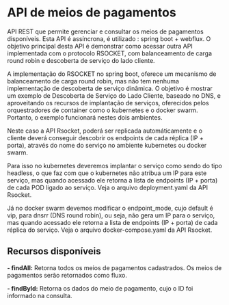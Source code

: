 # API de meios de pagamentos

API REST que permite gerenciar e consultar os meios de pagamentos disponíveis.
Esta API é assíncrona, é utilizado : spring boot + webflux.
O objetivo principal desta API é demonstrar como acessar outra API implementada com o 
protocolo RSOCKET, com balanceamento de carga round robin e descoberta de serviço do lado cliente.

A implementação do RSOCKET no spring boot, oferece um mecanismo de balanceamento de carga round robin,
mas não tem nenhuma implementação de descoberta de serviço dinâmica.
O objetivo é mostrar um exemplo de Descoberta de Serviço do Lado Cliente, baseado no DNS, e aproveitando
os recursos de implantação de serviços, oferecidos pelos orquestradores de container como o kubernetes
e o docker swarm. Portanto, o exemplo funcionará nestes dois ambientes.

Neste caso a API Rsocket, poderá ser replicada automáticamente e o cliente deverá conseguir descobrir
os endpoints de cada réplica (IP + porta), através do nome do serviço no ambiente kubernetes ou
docker swarm.

Para isso no kubernetes deveremos implantar o serviço como sendo do tipo headless, o que faz com que o
kubernetes não atribua um IP para este serviço, mas quando acessado ele retorna a lista de endpoints
(IP + porta) de cada POD ligado ao serviço. Veja o arquivo deployment.yaml da API Rsocket.

Já no docker swarm devemos modificar o endpoint_mode, cujo default é vip, para dnsrr (DNS round robin),
ou seja, não gera um IP para o serviço, mas quando acessado ele retorna a lista de endpoints (IP + porta)
de cada réplica do serviço. Veja o arquivo docker-compose.yaml da API Rsocket.


## Recursos disponíveis

**- findAll:**  Retorna todos os meios de pagamentos cadastrados. Os meios de pagamentos serão retornados como fluxo.

**- findById:** Retorna os dados do meio de pagamento, cujo o ID foi informado na consulta. 

